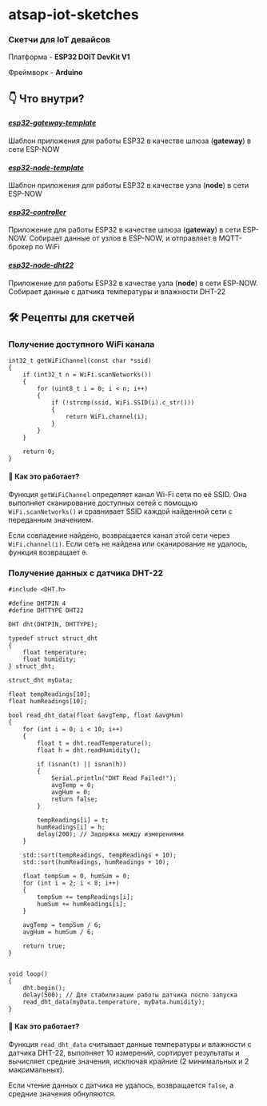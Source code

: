 # atsap-iot-sketches

### Скетчи для IoT девайсов

Платформа - **ESP32 DOIT DevKit V1**

Фреймворк - **Arduino**

## 👇 Что внутри?

#### [_esp32-gateway-template_](./esp32-gateway-template/)

Шаблон приложения для работы ESP32 в качестве шлюза (**gateway**) в сети ESP-NOW

#### [_esp32-node-template_](./esp32-node-template/)

Шаблон приложения для работы ESP32 в качестве узла (**node**) в сети ESP-NOW 

#### [_esp32-controller_](./esp32-controller/)

Приложение для работы ESP32 в качестве шлюза (**gateway**) в сети ESP-NOW. Собирает данные от узлов в ESP-NOW, и отправляет в MQTT-брокер по WiFi

#### [_esp32-node-dht22_](./esp32-node-dht22/)

Приложение для работы ESP32 в качестве узла (**node**) в сети ESP-NOW. Cобирает данные с датчика температуры и влажности DHT-22


## 🛠 Рецепты для скетчей

### Получение доступного WiFi канала

```
int32_t getWiFiChannel(const char *ssid)
{
    if (int32_t n = WiFi.scanNetworks())
    {
        for (uint8_t i = 0; i < n; i++)
        {
            if (!strcmp(ssid, WiFi.SSID(i).c_str()))
            {
                return WiFi.channel(i);
            }
        }
    }

    return 0;
}
```

#### 🔎 Как это работает?

Функция `getWiFiChannel` определяет канал Wi-Fi сети по её SSID. Она выполняет сканирование доступных сетей с помощью `WiFi.scanNetworks()` и сравнивает SSID каждой найденной сети с переданным значением.

Если совпадение найдено, возвращается канал этой сети через `WiFi.channel(i)`. Если сеть не найдена или сканирование не удалось, функция возвращает `0`.

### Получение данных с датчика DHT-22

```
#include <DHT.h>

#define DHTPIN 4
#define DHTTYPE DHT22

DHT dht(DHTPIN, DHTTYPE);

typedef struct struct_dht
{
    float temperature;
    float humidity;
} struct_dht;

struct_dht myData;

float tempReadings[10];
float humReadings[10];

bool read_dht_data(float &avgTemp, float &avgHum)
{
    for (int i = 0; i < 10; i++)
    {
        float t = dht.readTemperature();
        float h = dht.readHumidity();

        if (isnan(t) || isnan(h))
        {
            Serial.println("DHT Read Failed!");
            avgTemp = 0;
            avgHum = 0;
            return false;
        }

        tempReadings[i] = t;
        humReadings[i] = h;
        delay(200); // Задержка между измерениями
    }

    std::sort(tempReadings, tempReadings + 10);
    std::sort(humReadings, humReadings + 10);

    float tempSum = 0, humSum = 0;
    for (int i = 2; i < 8; i++)
    {
        tempSum += tempReadings[i];
        humSum += humReadings[i];
    }

    avgTemp = tempSum / 6;
    avgHum = humSum / 6;

    return true;
}


void loop()
{
    dht.begin();
    delay(500); // Для стабилизации работы датчика после запуска
    read_dht_data(myData.temperature, myData.humidity);
}
```

#### 🔎 Как это работает?

Функция `read_dht_data` считывает данные температуры и влажности с датчика DHT-22, выполняет 10 измерений, сортирует результаты и вычисляет средние значения, исключая крайние (2 минимальных и 2 максимальных).

Если чтение данных с датчика не удалось, возвращается `false`, а средние значения обнуляются.
